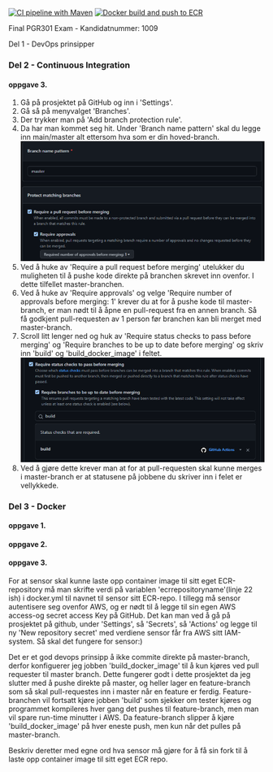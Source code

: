 [![CI pipeline with Maven](https://github.com/JensJenka/eksamen_2022-main/actions/workflows/ci.yml/badge.svg)](https://github.com/JensJenka/eksamen_2022-main/actions/workflows/ci.yml)
[![Docker build and push to ECR](https://github.com/JensJenka/eksamen_2022-main/actions/workflows/docker.yml/badge.svg)](https://github.com/JensJenka/eksamen_2022-main/actions/workflows/docker.yml)

Final PGR301 Exam - Kandidatnummer: 1009

Del 1 - DevOps prinsipper






### Del 2 - Continuous Integration
#### oppgave 3.
1. Gå på prosjektet på GitHub og inn i 'Settings'. 
2. Gå så på menyvalget 'Branches'. 
3. Der trykker man på 'Add branch protection rule'.
4. Da har man kommet seg hit. Under 'Branch name pattern' skal du legge inn main/master alt ettersom hva som er din hoved-branch.
![img.png](img.png)
5. Ved å huke av 'Require a pull request before merging' utelukker du muligheten til å pushe kode direkte på branchen skrevet inn ovenfor. I dette tilfellet master-branchen.
6. Ved å huke av 'Require approvals' og velge 'Require number of approvals before merging: 1' krever du at for å pushe kode til master-branch, er man nødt til å åpne en pull-request fra en annen branch. Så få godkjent pull-requesten av 1 person før branchen kan bli merget med master-branch.
7. Scroll litt lenger ned og huk av 'Require status checks to pass before merging' og 'Require branches to be up to date before merging' og skriv inn 'build' og 'build_docker_image' i feltet.
![img_1.png](img_1.png)
8. Ved å gjøre dette krever man at for at pull-requesten skal kunne merges i master-branch er at statusene på jobbene du skriver inn i felet er vellykkede.

### Del 3 - Docker
#### oppgave 1.
#### oppgave 2.
#### oppgave 3.
For at sensor skal kunne laste opp container image til sitt eget ECR-repository må man skrifte verdi på variablen 'ecrrepositoryname'(linje 22 ish) i docker.yml til navnet til sensor sitt ECR-repo.
I tillegg må sensor autentisere seg ovenfor AWS, og er nødt til å legge til sin egen AWS access-og secret access Key på GitHub. Det kan man ved å gå på prosjektet på github, under 'Settings', så 'Secrets', så 'Actions' og 
legge til ny 'New repository secret' med verdiene sensor får fra AWS sitt IAM-system. Så skal det fungere for sensor:)

Det er et god devops prinsipp å ikke commite direkte på master-branch, derfor konfiguerer jeg jobben 'build_docker_image' til å kun kjøres ved pull requester til master branch. Dette fungerer godt i dette prosjektet
da jeg slutter med å pushe direkte på master, og heller lager en feature-branch som så skal pull-requestes inn i master når en feature er ferdig.
Feature-branchen vil fortsatt kjøre jobben 'build' som sjekker om tester kjøres og programmet kompileres hver gang det pushes til feature-branch, men man vil spare run-time minutter i AWS. Da feature-branch slipper
å kjøre 'build_docker_image' på hver eneste push, men kun når det pulles på master-branch.


Beskriv deretter med egne ord hva sensor må gjøre for å få sin fork til å laste opp container image til sitt eget ECR repo.

